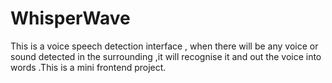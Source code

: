# WhisperWave
This is a voice speech detection interface , when there will be any voice or sound detected in the surrounding ,it will recognise it and out the voice into words .This is a mini frontend project.
